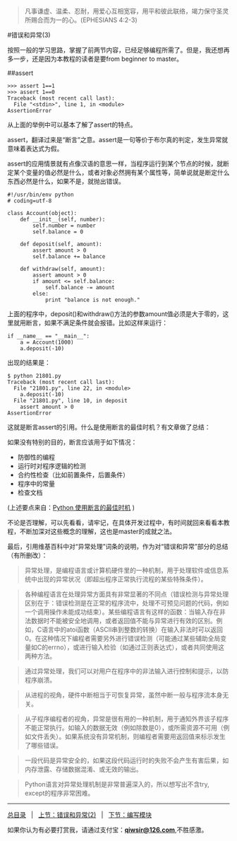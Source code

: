 >凡事谦虚、温柔、忍耐，用爱心互相宽容，用平和彼此联络，竭力保守圣灵所赐合而为一的心。(EPHESIANS 4:2-3)

#错误和异常(3)

按照一般的学习思路，掌握了前两节内容，已经足够编程所需了。但是，我还想再多一步，还是因为本教程的读者是要from beginner to master。

##assert

    >>> assert 1==1
    >>> assert 1==0
    Traceback (most recent call last):
      File "<stdin>", line 1, in <module>
    AssertionError

从上面的举例中可以基本了解了assert的特点。

assert，翻译过来是“断言”之意。assert是一句等价于布尔真的判定，发生异常就意味着表达式为假。

assert的应用情景就有点像汉语的意思一样，当程序运行到某个节点的时候，就断定某个变量的值必然是什么，或者对象必然拥有某个属性等，简单说就是断定什么东西必然是什么，如果不是，就抛出错误。

    #!/usr/bin/env python
    # coding=utf-8

    class Account(object):
        def __init__(self, number):
            self.number = number
            self.balance = 0

        def deposit(self, amount):
            assert amount > 0
            self.balance += balance

        def withdraw(self, amount):
            assert amount > 0
            if amount <= self.balance:
                self.balance -= amount
            else:
                print "balance is not enough."

上面的程序中，deposit()和withdraw()方法的参数amount值必须是大于零的，这里就用断言，如果不满足条件就会报错。比如这样来运行：

    if __name__ == "__main__":
        a = Account(1000)
        a.deposit(-10)

出现的结果是：

    $ python 21801.py
    Traceback (most recent call last):
      File "21801.py", line 22, in <module>
        a.deposit(-10)
      File "21801.py", line 10, in deposit
        assert amount > 0
    AssertionError

这就是断言assert的引用。什么是使用断言的最佳时机？有文章做了总结：

如果没有特别的目的，断言应该用于如下情况：

- 防御性的编程
- 运行时对程序逻辑的检测
- 合约性检查（比如前置条件，后置条件）
- 程序中的常量
- 检查文档

(上述要点来自：[Python 使用断言的最佳时机](http://www.oschina.net/translate/when-to-use-assert) )

不论是否理解，可以先看看，请牢记，在具体开发过程中，有时间就回来看看本教程，不断加深对这些概念的理解，这也是master的成就之法。

最后，引用维基百科中对“异常处理”词条的说明，作为对“错误和异常”部分的总结（有所删改）：

>异常处理，是编程语言或计算机硬件里的一种机制，用于处理软件或信息系统中出现的异常状况（即超出程序正常执行流程的某些特殊条件）。

>各种编程语言在处理异常方面具有非常显著的不同点（错误检测与异常处理区别在于：错误检测是在正常的程序流中，处理不可预见问题的代码，例如一个调用操作未能成功结束）。某些编程语言有这样的函数：当输入存在非法数据时不能被安全地调用，或者返回值不能与异常进行有效的区别。例如，C语言中的atoi函数（ASCII串到整数的转换）在输入非法时可以返回0。在这种情况下编程者需要另外进行错误检测（可能通过某些辅助全局变量如C的errno），或进行输入检验（如通过正则表达式），或者共同使用这两种方法。

>通过异常处理，我们可以对用户在程序中的非法输入进行控制和提示，以防程序崩溃。

>从进程的视角，硬件中断相当于可恢复异常，虽然中断一般与程序流本身无关。

>从子程序编程者的视角，异常是很有用的一种机制，用于通知外界该子程序不能正常执行。如输入的数据无效（例如除数是0），或所需资源不可用（例如文件丢失）。如果系统没有异常机制，则编程者需要用返回值来标示发生了哪些错误。

>一段代码是异常安全的，如果这段代码运行时的失败不会产生有害后果，如内存泄露、存储数据混淆、或无效的输出。

>Python语言对异常处理机制是非常普遍深入的，所以想写出不含try, except的程序非常困难。

------

[总目录](./index.md)&nbsp;&nbsp;&nbsp;|&nbsp;&nbsp;&nbsp;[上节：错误和异常(2)](./217.md)&nbsp;&nbsp;&nbsp;|&nbsp;&nbsp;&nbsp;[下节：编写模块](./219.md)

如果你认为有必要打赏我，请通过支付宝：**qiwsir@126.com**,不胜感激。
